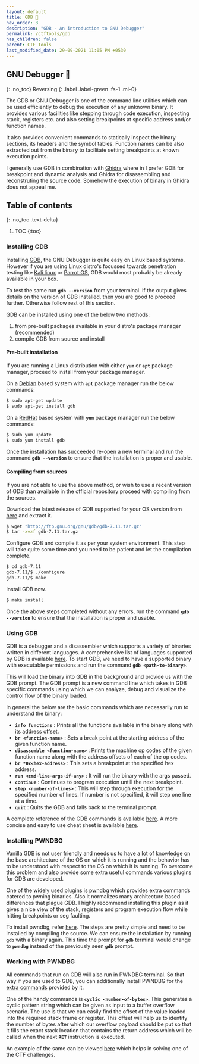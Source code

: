 ```yaml
---
layout: default
title: GDB 🐞
nav_order: 3
description: "GDB - An introduction to GNU Debugger"
permalink: /ctftools/gdb
has_children: false
parent: CTF Tools
last_modified_date: 29-09-2021 11:05 PM +0530
---
```


## GNU Debugger 🐞
{: .no_toc}
Reversing
{: .label .label-green .fs-1 .ml-0}

The GDB or GNU Debugger is one of the command line utilities which can be used efficiently
to debug the execution of any unknown binary. It provides various facilities like stepping
through code execution, inspecting stack, registers etc. and also setting breakpoints at
specific address and/or function names.  

It also provides convenient commands to statically inspect the binary sections, its headers
and the symbol tables. Function names can be also extracted out from the binary to facilitate
setting breakpoints at known execution points.  

I generally use GDB in combination with [Ghidra][1] where in I prefer GDB for breakpoint and
dynamic analysis and Ghidra for disassembling and reconstruting the source code. Somehow the
execution of binary in Ghidra does not appeal me.  


## Table of contents
{: .no_toc .text-delta}

1. TOC
{:toc}


### Installing GDB  

Installing [GDB][2], the GNU Debugger is quite easy on Linux based systems. However if you are 
using Linux distro's focussed towards penetration testing like [Kali linux][3] or [Parrot OS][4], 
GDB would most probably be already available in your box.  

To test the same run **`gdb --version`** from your terminal. If the output gives details on the
version of GDB installed, then you are good to proceed further. Otherwise follow rest of this 
section.  

GDB can be installed using one of the below two methods:  
1. from pre-built packages available in your distro's package manager (recommended)
2. compile GDB from source and install

#### Pre-built installation

If you are running a Linux distribution with either **`yum`** or **`apt`** package manager, proceed
to install from your package manager.  

On a [Debian][5] based system with **`apt`** package manager run the below commands:  
```sh
$ sudo apt-get update
$ sudo apt-get install gdb
```  

On a [RedHat][6] based system with **`yum`** package manager run the below commands:  
```sh
$ sudo yum update
$ sudo yum install gdb
```  

Once the installation has succeeded re-open a new terminal and run the command **`gdb --version`**
to ensure that the installation is proper and usable.  

#### Compiling from sources

If you are not able to use the above method, or wish to use a recent version of GDB than available in
the official repository proceed with compiling from the sources.  

Download the latest release of GDB supported for your OS version from [here][7] and extract it. 
```sh
$ wget "http://ftp.gnu.org/gnu/gdb/gdb-7.11.tar.gz"
$ tar -xvzf gdb-7.11.tar.gz
```  

Configure GDB and compile it as per your system environment. This step will take quite some time and
you need to be patient and let the compilation complete.  
```sh
$ cd gdb-7.11
gdb-7.11/$ ./configure
gdb-7.11/$ make
```  

Install GDB now.  
```sh
$ make install
```  

Once the above steps completed without any errors, run the command **`gdb --version`** to ensure that
the installation is proper and usable.  


### Using GDB  

GDB is a debugger and a disassembler which supports a variety of binaries written in different languages.
A comprehensive list of languages supported by GDB is available [here][8]. To start GDB, we need to have
a supported binary with executable permissions and run the command **`gdb <path-to-binary>`**.  

This will load the binary into GDB in the background and provide us with the GDB prompt. The GDB prompt
is a new command line which takes in GDB specific commands using which we can analyze, debug and visualize
the control flow of the binary loaded.  

In general the below are the basic commands which are necessarily run to understand the binary:
- **`info functions`** : Prints all the functions available in the binary along with its address offset.
- **`br <function-name>`** : Sets a break point at the starting address of the given function name.
- **`disassemble <function-name>`** : Prints the machine op codes of the given function name along with the
  address offsets of each of the op codes.
- **`br *0x<hex-address>`** : This sets a breakpoint at the specified hex address.
- **`run <cmd-line-args-if-any>`** : It will run the binary with the args passed.
- **`continue`** : Continues to program execution untill the next breakpoint.
- **`step <number-of-lines>`** : This will step through execution for the specified number of lines. If number
  is not specified, it will step one line at a time.
- **`quit`** : Quits the GDB and falls back to the terminal prompt.

A complete reference of the GDB commands is available [here][9]. A more concise and easy to use cheat sheet
is available [here][10].  


### Installing PWNDBG  

Vanilla GDB is not user friendly and needs us to have a lot of knowledge on the base architecture of the OS on
which it is running and the behavior has to be understood with respect to the OS on which it is running. To 
overcome this problem and also provide some extra useful commands various plugins for GDB are developed.  

One of the widely used plugins is [pwndbg][11] which provides extra commands catered to pwning binaries. Also
it normalizes many architecture based differences that plague GDB. I highly recommend installing this plugin
as it gives a nice view of the stack, registers and program execution flow while hitting breakpoints or seg
faulting.  

To install pwndbg, refer [here][12]. The steps are pretty simple and need to be installed by compiling the
source. We can ensure the installation by running **`gdb`** with a binary again. This time the prompt for
**`gdb`** terminal would change to **`pwndbg`** instead of the previously seen **`gdb`** prompt.  


### Working with PWNDBG  

All commands that run on GDB will also run in PWNDBG terminal. So that way if you are used to GDB, you can
additionally install PWNDBG for the [extra commands][13] provided by it.  

One of the handy commands is **`cyclic <number-of-bytes>`**. This generates a cyclic pattern string which can
be given as input to a buffer overflow scenario. The use is that we can easily find the offset of the value
loaded into the required stack frame or register. This offset will help us to identify the number of bytes
after which our overflow payload should be put so that it fills the exact stack location that contains the
return address which will be called when the next **`RET`** instruction is executed.  

An example of the same can be viewed [here][14] which helps in solving one of the CTF challenges.  





[1]: ctftools/ghidra
[2]: https://www.gnu.org/software/gdb/
[3]: https://www.kali.org/
[4]: https://www.parrotsec.org/security-edition/
[5]: https://www.debian.org/
[6]: https://www.redhat.com/en
[7]: http://ftp.gnu.org/gnu/gdb/
[8]: https://www.gnu.org/software/gdb/
[9]: https://sourceware.org/gdb/current/onlinedocs/gdb/
[10]: http://www.gdbtutorial.com/gdb_commands
[11]: https://github.com/pwndbg/pwndbg
[12]: https://github.com/pwndbg/pwndbg#how
[13]: https://github.com/pwndbg/pwndbg/blob/dev/FEATURES.md
[14]: ../ctfs/downunder21#deadcode-%EF%B8%8F